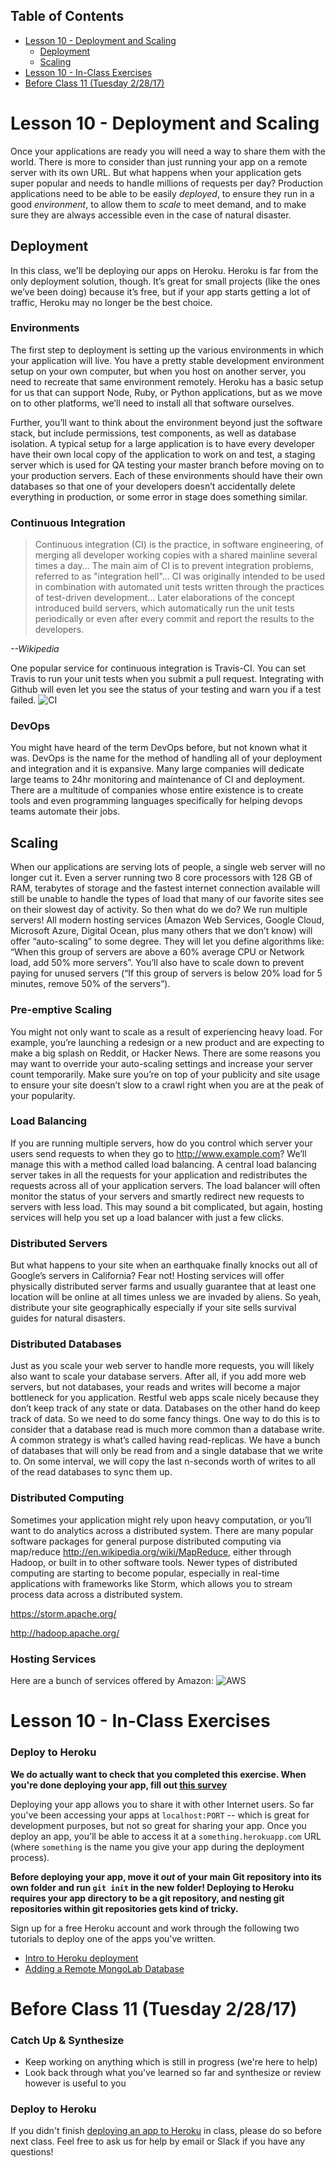 ## Table of Contents

<!-- MarkdownTOC -->

- [Lesson 10 - Deployment and Scaling](#lesson-10---deployment-and-scaling)
  - [Deployment](#deployment)
  - [Scaling](#scaling)
- [Lesson 10 - In-Class Exercises](#lesson-10---in-class-exercises)
- [Before Class 11 \(Tuesday 2/28/17\)](#before-class-11-tuesday-22817)

<!-- /MarkdownTOC -->


# Lesson 10 - Deployment and Scaling

Once your applications are ready you will need a way to share them with the world.
There is more to consider than just running your app on a remote server with its own URL.
But what happens when your application gets super popular and needs to handle millions of requests per day?
Production applications need to be able to be easily *deployed*, to ensure they run in a good *environment*,
to allow them to *scale* to meet demand, and to make sure they are always accessible even in the case of natural disaster.

## Deployment

In this class, we'll be deploying our apps on Heroku.
Heroku is far from the only deployment solution, though.
It’s great for small projects (like the ones we’ve been doing) because it’s free, but if your app starts getting a lot of traffic, Heroku may no longer be the best choice.

### Environments
The first step to deployment is setting up the various environments in which your application will live.
You have a pretty stable development environment setup on your own computer, but when you host on another server,
you need to recreate that same environment remotely. Heroku has a basic setup for us that can support Node, Ruby,
or Python applications, but as we move on to other platforms, we’ll need to install all that software ourselves.

Further, you’ll want to think about the environment beyond just the software stack, but include permissions, test components, as well as database isolation.
A typical setup for a large application is to have every developer have their own local copy of the application to work on and test,
a staging server which is used for QA testing your master branch before moving on to your production servers.
Each of these environments should have their own databases so that one of your developers doesn’t accidentally delete everything in production, or some error in stage does something similar.

### Continuous Integration

  >Continuous integration (CI) is the practice, in software engineering, of merging all developer working copies with a shared mainline several times a day...
  The main aim of CI is to prevent integration problems, referred to as "integration hell"...
  CI was originally intended to be used in combination with automated unit tests written through the practices of test-driven development…
  Later elaborations of the concept introduced build servers, which automatically run the unit tests periodically or even after every commit and report the results to the developers.

*--Wikipedia*

One popular service for continuous integration is Travis-CI.
You can set Travis to run your unit tests when you submit a pull request.
Integrating with Github will even let you see the status of your testing and warn you if a test failed.
![CI](./images/ci.png)

### DevOps
You might have heard of the term DevOps before, but not known what it was.
DevOps is the name for the method of handling all of your deployment and integration and it is expansive.
Many large companies will dedicate large teams to 24hr monitoring and maintenance of CI and deployment.
There are a multitude of companies whose entire existence is to create tools and even programming languages specifically for helping devops teams automate their jobs.

## Scaling
When our applications are serving lots of people, a single web server will no longer cut it.
Even a server running two 8 core processors with 128 GB of RAM, terabytes of storage and the fastest internet connection
available will still be unable to handle the types of load that many of our favorite sites see on their slowest day of activity.
So then what do we do? We run multiple servers! All modern hosting services (Amazon Web Services, Google Cloud, Microsoft Azure,
Digital Ocean, plus many others that we don’t know) will offer “auto-scaling” to some degree. They will let you define algorithms like:
“When this group of servers are above a 60% average CPU or Network load, add 50% more servers”.
You’ll also have to scale down to prevent paying for unused servers (“If this group of servers is below 20% load for 5 minutes, remove 50% of the servers”).

### Pre-emptive Scaling
You might not only want to scale as a result of experiencing heavy load.
For example, you’re launching a redesign or a new product and are expecting to make a big splash on Reddit, or Hacker News.
There are some reasons you may want to override your auto-scaling settings and increase your server count temporarily.
Make sure you’re on top of your publicity and site usage to ensure your site doesn’t slow to a crawl right when you are at the peak of your popularity.

### Load Balancing
If you are running multiple servers, how do you control which server your users send requests to when they go to http://www.example.com?
We’ll manage this with a method called load balancing.
A central load balancing server takes in all the requests for your application and redistributes the requests across all of your application servers.
The load balancer will often monitor the status of your servers and smartly redirect new requests to servers with less load.
This may sound a bit complicated, but again, hosting services will help you set up a load balancer with just a few clicks.

### Distributed Servers
But what happens to your site when an earthquake finally knocks out all of Google’s servers in California? Fear not!
Hosting services will offer physically distributed server farms and usually guarantee that at least one location will be online at all times unless we are invaded by aliens.
So yeah, distribute your site geographically especially if your site sells survival guides for natural disasters.

### Distributed Databases
Just as you scale your web server to handle more requests, you will likely also want to scale your database servers.
After all, if you add more web servers, but not databases, your reads and writes will become a major bottleneck for you application.
Restful web apps scale nicely because they don’t keep track of any state or data. Databases on the other hand do keep track of data.
So we need to do some fancy things. One way to do this is to consider that a database read is much more common than a database write.
A common strategy is what’s called having read-replicas. We have a bunch of databases that will only be read from and a single database that we write to.
On some interval, we will copy the last n-seconds worth of writes to all of the read databases to sync them up.

### Distributed Computing
Sometimes your application might rely upon heavy computation, or you’ll want to do analytics across a distributed system.
There are many popular software packages for general purpose distributed computing via map/reduce http://en.wikipedia.org/wiki/MapReduce,
either through Hadoop, or built in to other software tools. Newer types of distributed computing are starting to become popular,
especially in real-time applications with frameworks like Storm, which allows you to stream process data across a distributed system.

https://storm.apache.org/

http://hadoop.apache.org/

### Hosting Services
Here are a bunch of services offered by Amazon:
![AWS](./images/aws_services.png)

# Lesson 10 - In-Class Exercises

### Deploy to Heroku
**We do actually want to check that you completed this exercise. When you're done deploying your app, fill out [this survey](https://goo.gl/forms/GEMxtLlRw8wtJXEO2)**

Deploying your app allows you to share it with other Internet users. So far you've been accessing your apps at `localhost:PORT` -- which is great for development purposes, but not so great for sharing your app. Once you deploy an app, you'll be able to access it at a `something.herokuapp.com` URL (where `something` is the name you give your app during the deployment process).

**Before deploying your app, move it _out_ of your main Git repository into its own folder and run `git init` in the new folder! Deploying to Heroku requires your app directory to be a git repository, and nesting git repositories within git repositories gets kind of tricky.**

Sign up for a free Heroku account and work through the following two tutorials to deploy one of the apps you've written. 
- [Intro to Heroku deployment](https://devcenter.heroku.com/articles/getting-started-with-nodejs#introduction)
- [Adding a Remote MongoLab Database](https://devcenter.heroku.com/articles/mongolab)

# Before Class 11 (Tuesday 2/28/17)
### Catch Up & Synthesize
- Keep working on anything which is still in progress (we're here to help) 
- Look back through what you've learned so far and synthesize or review however is useful to you

### Deploy to Heroku
If you didn't finish [deploying an app to Heroku](#deploy-to-heroku) in class, please do so before next class. Feel free to ask us for help by email or Slack if you have any questions!